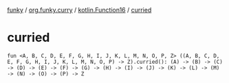 [funky](../../index.md) / [org.funky.curry](../index.md) / [kotlin.Function16](index.md) / [curried](.)

# curried

`fun <A, B, C, D, E, F, G, H, I, J, K, L, M, N, O, P, Z> ((A, B, C, D, E, F, G, H, I, J, K, L, M, N, O, P) -> Z).curried(): (A) -> (B) -> (C) -> (D) -> (E) -> (F) -> (G) -> (H) -> (I) -> (J) -> (K) -> (L) -> (M) -> (N) -> (O) -> (P) -> Z`